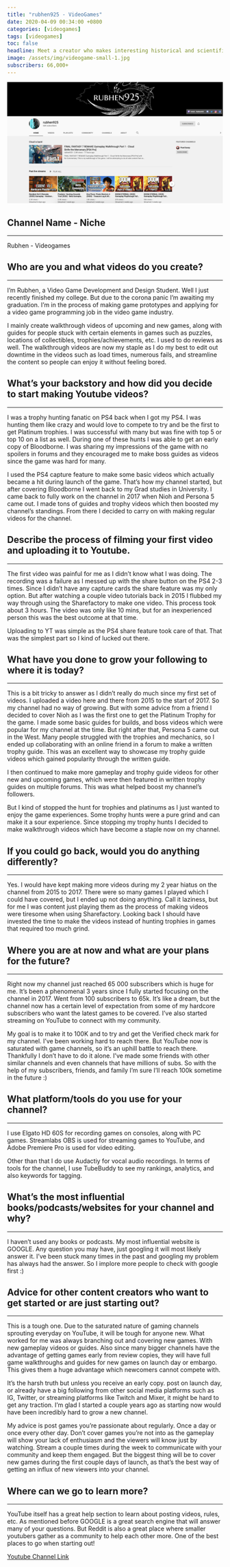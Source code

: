 ```yaml
---
title: "rubhen925 - VideoGames"
date: 2020-04-09 00:34:00 +0800
categories: [videogames]
tags: [videogames]
toc: false
headline: Meet a creator who makes interesting historical and scientific videos, and produces them for his 200k subscribers.
image: /assets/img/videogame-small-1.jpg
subscribers: 66,000+
---
```


[![Videogames](/assets/img/videogame-1.png)](https://www.youtube.com/user/raijumc925/featured)

## Channel Name - Niche
_______________________

Rubhen - Videogames


## Who are you and what videos do you create?
_____________________________________________

I’m Rubhen, a Video Game Development and Design Student. Well I just recently finished my college. But due to the corona panic I’m awaiting my graduation. I’m in the process of making game prototypes and applying for a video game programming job in the video game industry.

I mainly create walkthrough videos of upcoming and new games, along with guides for people stuck with certain elements in games such as puzzles, locations of collectibles, trophies/achievements, etc. I used to do reviews as well. The walkthrough videos are now my staple as I do my best to edit out downtime in the videos such as load times, numerous fails, and streamline the content so people can enjoy it without feeling bored.

## What’s your backstory and how did you decide to start making Youtube videos?
_______________________________________________________________________________

I was a trophy hunting fanatic on PS4 back when I got my PS4. I was hunting them like crazy and would love to compete to try and be the first to get Platinum trophies. I was successful with many but was fine with top 5 or top 10 on a list as well. During one of these hunts I was able to get an early copy of Bloodborne. I was sharing my impressions of the game with no spoilers in forums and they encouraged me to make boss guides as videos since the game was hard for many.

I used the PS4 capture feature to make some basic videos which actually became a hit during launch of the game. That’s how my channel started, but after covering Bloodborne I went back to my Grad studies in University. I came back to fully work on the channel in 2017 when Nioh and Persona 5 came out. I made tons of guides and trophy videos which then boosted my channel’s standings. From there I decided to carry on with making regular videos for the channel.

## Describe the process of filming your first video and uploading it to Youtube.
________________________________________________________________________________

The first video was painful for me as I didn’t know what I was doing. The recording was a failure as I messed up with the share button on the PS4 2-3 times. Since I didn’t have any capture cards the share feature was my only option. But after watching a couple video tutorials back in 2015 I flubbed my way through using the Sharefactory to make one video. This process took about 3 hours. The video was only like 10 mins, but for an inexperienced person this was the best outcome at that time.

Uploading to YT was simple as the PS4 share feature took care of that. That was the simplest part so I kind of lucked out there.




## What have you done to grow your following to where it is today?
__________________________________________________________________

This is a bit tricky to answer as I didn’t really do much since my first set of videos. I uploaded a video here and there from 2015 to the start of 2017. So my channel had no way of growing. But with some advice from a friend I decided to cover Nioh as I was the first one to get the Platinum Trophy for the game. I made some basic guides for builds, and boss videos which were popular for my channel at the time.
But right after that, Persona 5 came out in the West. Many people struggled with the trophies and mechanics, so I ended up collaborating with an online friend in a forum to make a written trophy guide. This was an excellent way to showcase my trophy guide videos which gained popularity through the written guide.

I then continued to make more gameplay and trophy guide videos for other new and upcoming games, which were then featured in written trophy guides on multiple forums. This was what helped boost my channel’s followers.

But I kind of stopped the hunt for trophies and platinums as I just wanted to enjoy the game experiences. Some trophy hunts were a pure grind and can make it a sour experience. Since stopping my trophy hunts I decided to make walkthrough videos which have become a staple now on my channel.


## If you could go back, would you do anything differently?
___________________________________________________________

Yes. I would have kept making more videos during my 2 year hiatus on the channel from 2015 to 2017. There were so many games I played which I could have covered, but I ended up not doing anything. Call it laziness, but for me I was content just playing them as the process of making videos were tiresome when using Sharefactory. Looking back I should have invested the time to make the videos instead of hunting trophies in games that required too much grind.



## Where you are at now and what are your plans for the future?
_______________________________________________________________

Right now my channel just reached 65 000 subscribers which is huge for me. It’s been a phenomenal 3 years since I fully started focusing on the channel in 2017. Went from 100 subscribers to 65k. It’s like a dream, but the channel now has a certain level of expectation from some of my hardcore subscribers who want the latest games to be covered. I’ve also started streaming on YouTube to connect with my community.

My goal is to make it to 100K and to try and get the Verified check mark for my channel. I’ve been working hard to reach there. But YouTube now is saturated with game channels, so it’s an uphill battle to reach there. Thankfully I don’t have to do it alone. I’ve made some friends with other similar channels and even channels that have millions of subs. So with the help of my subscribers, friends, and family I’m sure I’ll reach 100k sometime in the future :)




## What platform/tools do you use for your channel?
___________________________________________________

I use Elgato HD 60S for recording games on consoles, along with PC games. Streamlabs OBS is used for streaming games to YouTube, and Adobe Premiere Pro is used for video editing.

Other than that I do use Audactiy for vocal audio recordings. In terms of tools for the channel, I use TubeBuddy to see my rankings, analytics, and also keywords for tagging.



## What’s the most influential books/podcasts/websites for your channel and why?
________________________________________________________________________________

I haven’t used any books or podcasts. My most influential website is GOOGLE. Any question you may have, just googling it will most likely answer it. I’ve been stuck many times in the past and googling my problem has always had the answer. So I implore more people to check with google first :)


## Advice for other content creators who want to get started or are just starting out?
______________________________________________________________________________________

This is a tough one. Due to the saturated nature of gaming channels sprouting everyday on YouTube, it will be tough for anyone new. What worked for me was always branching out and covering new games. With new gameplay videos or guides. Also since many bigger channels have the advantage of getting games early from review copies, they will have full game walkthroughs and guides for new games on launch day or embargo. This gives them a huge advantage which newcomers cannot compete with.

It’s the harsh truth but unless you receive an early copy. post on launch day, or already have a big following from other social media platforms such as IG, Twitter, or streaming platforms like Twitch and Mixer, it might be hard to get any traction. I’m glad I started a couple years ago as starting now would have been incredibly hard to grow a new channel.

My advice is post games you’re passionate about regularly. Once a day or once every other day. Don’t cover games you’re not into as the gameplay will show your lack of enthusiasm and the viewers will know just by watching. Stream a couple times during the week to communicate with your community and keep them engaged. But the biggest thing will be to cover new games during the first couple days of launch, as that’s the best way of getting an influx of new viewers into your channel.



## Where can we go to learn more?
_________________________________

YouTube itself has a great help section to learn about posting videos, rules, etc. As mentioned before GOOGLE is a great search engine that will answer many of your questions. But Reddit is also a great place where smaller youtubers gather as a community to help each other more. One of the best places to go when starting out!

[Youtube Channel Link](https://www.youtube.com/channel/UCu22OwNLoiCTfqR4HC76cvA)
